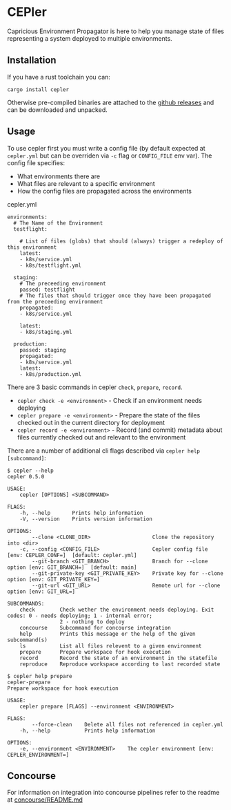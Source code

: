 # CEPler

Capricious Environment Propagator is here to help you manage state of files representing a system deployed to multiple environments.

## Installation

If you have a rust toolchain you can:
```
cargo install cepler
```

Otherwise pre-compiled binaries are attached to the [github releases](https://github.com/bodymindarts/cepler/releases) and can be downloaded and unpacked.

## Usage

To use cepler first you must write a config file (by default expected at `cepler.yml` but can be overriden via `-c` flag or `CONFIG_FILE` env var).
The config file specifies:
- What environments there are
- What files are relevant to a specific environment
- How the config files are propagated across the environments

cepler.yml
```
environments:
  # The Name of the Environment
  testflight:

    # List of files (globs) that should (always) trigger a redeploy of this environment
    latest:
    - k8s/service.yml
    - k8s/testflight.yml

  staging:
    # The preceeding environment
    passed: testflight
    # The files that should trigger once they have been propagated from the preceeding environment
    propagated:
    - k8s/service.yml

    latest:
    - k8s/staging.yml

  production:
    passed: staging
    propagated:
    - k8s/service.yml
    latest:
    - k8s/production.yml
```

There are 3 basic commands in cepler `check`, `prepare`, `record`.
- `cepler check -e <environment>` - Check if an environment needs deploying
- `cepler prepare -e <environment>` - Prepare the state of the files checked out in the current directory for deployment
- `cepler record -e <environment>` -  Record (and commit) metadata about files currently checked out and relevant to the environment

There are a number of additional cli flags described via `cepler help [subcommand]`:
```
$ cepler --help
cepler 0.5.0

USAGE:
    cepler [OPTIONS] <SUBCOMMAND>

FLAGS:
    -h, --help       Prints help information
    -V, --version    Prints version information

OPTIONS:
        --clone <CLONE_DIR>                    Clone the repository into <dir>
    -c, --config <CONFIG_FILE>                 Cepler config file [env: CEPLER_CONF=]  [default: cepler.yml]
        --git-branch <GIT_BRANCH>              Branch for --clone option [env: GIT_BRANCH=]  [default: main]
        --git-private-key <GIT_PRIVATE_KEY>    Private key for --clone option [env: GIT_PRIVATE_KEY=]
        --git-url <GIT_URL>                    Remote url for --clone option [env: GIT_URL=]

SUBCOMMANDS:
    check        Check wether the environment needs deploying. Exit codes: 0 - needs deploying; 1 - internal error;
                 2 - nothing to deploy
    concourse    Subcommand for concourse integration
    help         Prints this message or the help of the given subcommand(s)
    ls           List all files relevent to a given environment
    prepare      Prepare workspace for hook execution
    record       Record the state of an environment in the statefile
    reproduce    Reproduce workspace according to last recorded state
    
$ cepler help prepare
cepler-prepare
Prepare workspace for hook execution

USAGE:
    cepler prepare [FLAGS] --environment <ENVIRONMENT>

FLAGS:
        --force-clean    Delete all files not referenced in cepler.yml
    -h, --help           Prints help information

OPTIONS:
    -e, --environment <ENVIRONMENT>    The cepler environment [env: CEPLER_ENVIRONMENT=]
```

## Concourse

For information on integration into concourse pipelines refer to the readme at [concourse/README.md](concourse/README.md)
